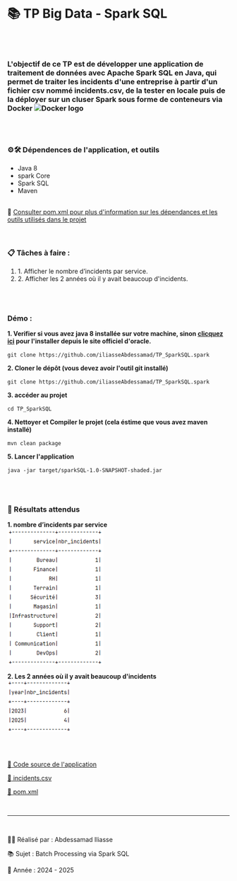 <h1>📚 TP Big Data - Spark SQL</h1>
<br /><br />
<h3>
L'objectif de ce TP est de développer une application de traitement de données avec 
<b>Apache Spark SQL</b> en <b>Java</b>, qui permet de traiter les incidents d'une entreprise 
à partir d'un fichier csv nommé incidents.csv, de la tester en locale puis de la déployer 
sur un cluser Spark sous forme de conteneurs via Docker
<img src="https://cdn.simpleicons.org/docker/2496ED" alt="Docker logo" width="30" alt="docker icone" />
</h3>
<br /><br />
<h3>⚙️🛠️ Dépendences de l'application, et outils</h3>
<ul>
<li>Java 8</li>
<li>spark Core</li>
<li>Spark SQL</li>
<li>Maven</li>
</ul>
<br />
🔎 <a href="./pom.xml">Consulter pom.xml pour plus d'information sur les dépendances et les outils utilisés dans le projet</a>
<br />
<br /><br />
<h3>📋 Tâches à faire :</h3>
<ol>
<li>1. Afficher le nombre d’incidents par service.</li>
<li>2. Afficher les 2 années où il y avait beaucoup d'incidents.</li>
</ol>
<br /><br />
<h3>Démo : </h3>
<b>1. Verifier si vous avez java 8 installée sur votre machine, sinon <a href="https://www.oracle.com/ma/java/technologies/javase/javase8-archive-downloads.html">clicquez ici</a> pour l'installer depuis le site officiel d'oracle.</b>

```
git clone https://github.com/iliasseAbdessamad/TP_SparkSQL.spark
```

<b>2. Cloner le dépôt (vous devez avoir l'outil git installé)</b>
```
git clone https://github.com/iliasseAbdessamad/TP_SparkSQL.spark
```


<b>3. accéder au projet</b>
```
cd TP_SparkSQL
```

<b>4. Nettoyer et Compiler le projet (cela éstime que vous avez maven installé)</b>
```
mvn clean package
```

<b>5. Lancer l'application</b>
```
java -jar target/sparkSQL-1.0-SNAPSHOT-shaded.jar
```

<br /><br />
<h3>🏁 Résultats attendus</h3>
<b>1. nombre d’incidents par service</b>
<br />
<img src="./imgs/nbr_incidents_per_service.png" />

<b>2. Les 2 années où il y avait beaucoup d'incidents</b>
<br />
<img src="./imgs/top_2_years_by_incidents.png" />

</br></br>
<p>
<a href="./src/main/java/me/iliasse/Main.java">
👀 Code source de l'application 
</a>
</p>
<p>
<a href="./incidents.csv">
👀 incidents.csv
</a>
</p>
<p>
<a href="./incidents.csv">
👀 pom.xml
</a>
</p>
<br />
<hr />
<br />
<p>👨‍💻 Réalisé par : Abdessamad Iliasse</p>
<p>📚 Sujet : Batch Processing via Spark SQL</p>
<p>📅 Année : 2024 - 2025</p>
     









